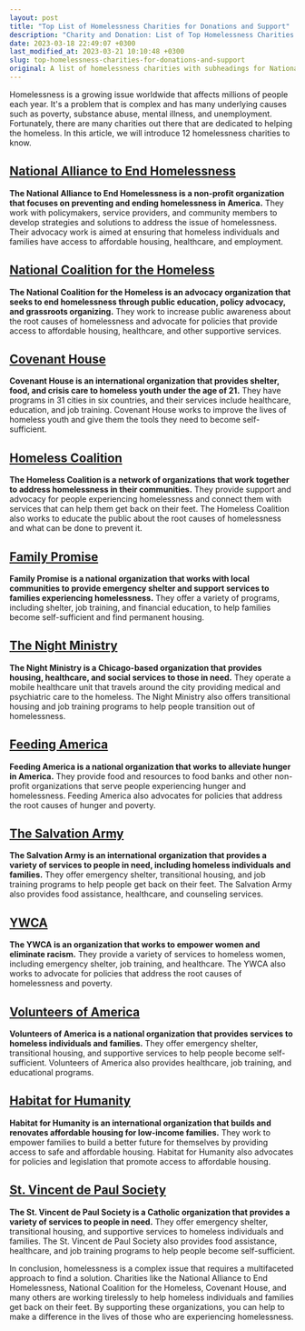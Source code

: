 ```yaml
---
layout: post
title: "Top List of Homelessness Charities for Donations and Support"
description: "Charity and Donation: List of Top Homelessness Charities including National Alliance to End Homelessness, National Coalition for the Homeless, Covenant House and more."
date: 2023-03-18 22:49:07 +0300
last_modified_at: 2023-03-21 10:10:48 +0300
slug: top-homelessness-charities-for-donations-and-support
original: A list of homelessness charities with subheadings for National Alliance to End Homelessness, National Coalition for the Homeless, Covenant House, Homeless Coalition, Family Promise, The Night Ministry, Feeding America, The Salvation Army, YWCA, Volunteers of America, Habitat for Humanity, St. Vincent de Paul Society
---
```

Homelessness is a growing issue worldwide that affects millions of people each year. It's a problem that is complex and has many underlying causes such as poverty, substance abuse, mental illness, and unemployment. Fortunately, there are many charities out there that are dedicated to helping the homeless. In this article, we will introduce 12 homelessness charities to know.

## [National Alliance to End Homelessness](/homelessness-charities/support-the-cause-donate-to-the-national-alliance-to-end-homelessness-and-help-combat-homelessness.html)

**The National Alliance to End Homelessness is a non-profit organization that focuses on preventing and ending homelessness in America.** They work with policymakers, service providers, and community members to develop strategies and solutions to address the issue of homelessness. Their advocacy work is aimed at ensuring that homeless individuals and families have access to affordable housing, healthcare, and employment.

## [National Coalition for the Homeless](/homelessness-charities/understanding-the-national-coalition-for-the-homeless.html)

**The National Coalition for the Homeless is an advocacy organization that seeks to end homelessness through public education, policy advocacy, and grassroots organizing.** They work to increase public awareness about the root causes of homelessness and advocate for policies that provide access to affordable housing, healthcare, and other supportive services.

## [Covenant House](/homelessness-charities/covenant-house-fighting-homelessness-with-compassion.html)

**Covenant House is an international organization that provides shelter, food, and crisis care to homeless youth under the age of 21.** They have programs in 31 cities in six countries, and their services include healthcare, education, and job training. Covenant House works to improve the lives of homeless youth and give them the tools they need to become self-sufficient.

## [Homeless Coalition](/homelessness-charities/support-homeless-individuals-donate-to-homeless-coalition-today.html)

**The Homeless Coalition is a network of organizations that work together to address homelessness in their communities.** They provide support and advocacy for people experiencing homelessness and connect them with services that can help them get back on their feet. The Homeless Coalition also works to educate the public about the root causes of homelessness and what can be done to prevent it.

## [Family Promise](/homelessness-charities/making-a-difference-for-homeless-families-donate-to-family-promise-today.html)

**Family Promise is a national organization that works with local communities to provide emergency shelter and support services to families experiencing homelessness.** They offer a variety of programs, including shelter, job training, and financial education, to help families become self-sufficient and find permanent housing.

## [The Night Ministry](/homelessness-charities/making-a-difference-donate-to-the-night-ministry-s-efforts-in-combating-homelessness.html)

**The Night Ministry is a Chicago-based organization that provides housing, healthcare, and social services to those in need.** They operate a mobile healthcare unit that travels around the city providing medical and psychiatric care to the homeless. The Night Ministry also offers transitional housing and job training programs to help people transition out of homelessness.

## [Feeding America](/homelessness-charities/making-a-difference-learn-how-feeding-america-helps-combat-homelessness-and-how-you-can-help.html)

**Feeding America is a national organization that works to alleviate hunger in America.** They provide food and resources to food banks and other non-profit organizations that serve people experiencing hunger and homelessness. Feeding America also advocates for policies that address the root causes of hunger and poverty.

## [The Salvation Army](/homelessness-charities/join-the-fight-against-homelessness-donate-to-the-salvation-army-today.html)

**The Salvation Army is an international organization that provides a variety of services to people in need, including homeless individuals and families.** They offer emergency shelter, transitional housing, and job training programs to help people get back on their feet. The Salvation Army also provides food assistance, healthcare, and counseling services.

## [YWCA](/homelessness-charities/making-a-difference-ywca-s-efforts-to-combat-homelessness-and-how-you-can-help.html)

**The YWCA is an organization that works to empower women and eliminate racism.** They provide a variety of services to homeless women, including emergency shelter, job training, and healthcare. The YWCA also works to advocate for policies that address the root causes of homelessness and poverty.

## [Volunteers of America](/homelessness-charities/making-an-impact-how-volunteers-of-america-fights-homelessness-and-how-you-can-help.html)

**Volunteers of America is a national organization that provides services to homeless individuals and families.** They offer emergency shelter, transitional housing, and supportive services to help people become self-sufficient. Volunteers of America also provides healthcare, job training, and educational programs.

## [Habitat for Humanity](/homelessness-charities/how-to-support-habitat-for-humanity-s-efforts-to-fight-homelessness-through-donations.html)

**Habitat for Humanity is an international organization that builds and renovates affordable housing for low-income families.** They work to empower families to build a better future for themselves by providing access to safe and affordable housing. Habitat for Humanity also advocates for policies and legislation that promote access to affordable housing.

## [St. Vincent de Paul Society](/homelessness-charities/st-vincent-de-paul-society-helping-the-homeless-and-accepting-donations.html)

**The St. Vincent de Paul Society is a Catholic organization that provides a variety of services to people in need.** They offer emergency shelter, transitional housing, and supportive services to homeless individuals and families. The St. Vincent de Paul Society also provides food assistance, healthcare, and job training programs to help people become self-sufficient.

In conclusion, homelessness is a complex issue that requires a multifaceted approach to find a solution. Charities like the National Alliance to End Homelessness, National Coalition for the Homeless, Covenant House, and many others are working tirelessly to help homeless individuals and families get back on their feet. By supporting these organizations, you can help to make a difference in the lives of those who are experiencing homelessness.